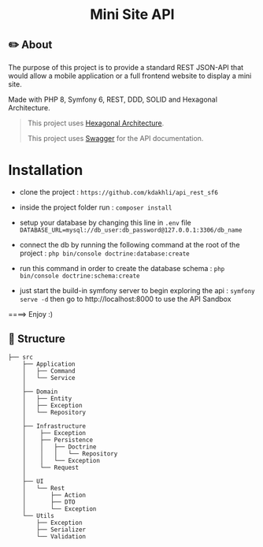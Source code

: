 <h1 align="center"> Mini Site API </h1>

## ✏️ About

The purpose of this project is to provide a standard REST JSON-API that would allow a mobile application or a full frontend website to display a mini site.

Made with PHP 8, Symfony 6, REST, DDD, SOLID and Hexagonal Architecture.

> This project uses [Hexagonal Architecture](https://www.elao.com/blog/dev/architecture-hexagonale-symfony).
> 
> This project uses [Swagger](https://swagger.io/) for the API documentation.

# Installation 
* clone the project : `https://github.com/kdakhli/api_rest_sf6`

* inside the project folder run : `composer install`

* setup your database by changing this line in `.env` file `DATABASE_URL=mysql://db_user:db_password@127.0.0.1:3306/db_name`

* connect the db by running the following command at the root of the project : `php bin/console doctrine:database:create`

* run this command in order to create the database schema : `php bin/console doctrine:schema:create`

* just start the build-in symfony server to begin exploring the api : `symfony serve -d` then go to http://localhost:8000 to use the API Sandbox

====> Enjoy :)

## 📁 Structure

```
├── src
    ├── Application
    │   ├── Command
    │   └── Service
    │
    ├── Domain
    │   ├── Entity
    │   ├── Exception
    │   └── Repository
    │
    ├── Infrastructure
    │    ├── Exception
    │    ├── Persistence
    │    │   ├── Doctrine
    │    │   │   └── Repository
    │    │   └── Exception
    │    └── Request
    │
    ├── UI
    │   └── Rest
    │       ├── Action
    │       ├── DTO
    │       └── Exception
    └── Utils
        ├── Exception
        ├── Serializer
        └── Validation
